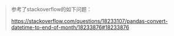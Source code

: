 > 参考了stackoverflow的如下问题：
>
> <https://stackoverflow.com/questions/18233107/pandas-convert-datetime-to-end-of-month/18233876#18233876>